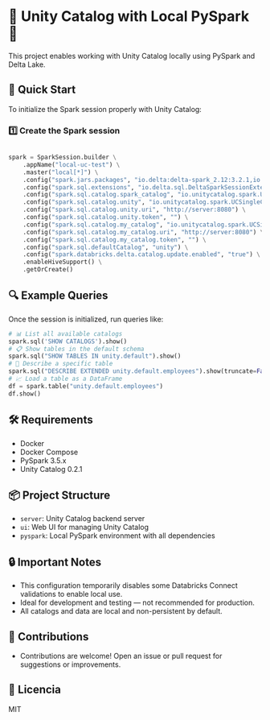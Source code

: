 # 🌟 Unity Catalog with Local PySpark 🌟

This project enables working with Unity Catalog locally using PySpark and Delta Lake.

## 🚀 Quick Start

To initialize the Spark session properly with Unity Catalog:

### 1️⃣ Create the Spark session

```python

spark = SparkSession.builder \
    .appName("local-uc-test") \
    .master("local[*]") \
    .config("spark.jars.packages", "io.delta:delta-spark_2.12:3.2.1,io.unitycatalog:unitycatalog-spark_2.12:0.2.1") \
    .config("spark.sql.extensions", "io.delta.sql.DeltaSparkSessionExtension") \
    .config("spark.sql.catalog.spark_catalog", "io.unitycatalog.spark.UCSingleCatalog") \
    .config("spark.sql.catalog.unity", "io.unitycatalog.spark.UCSingleCatalog") \
    .config("spark.sql.catalog.unity.uri", "http://server:8080") \
    .config("spark.sql.catalog.unity.token", "") \
    .config("spark.sql.catalog.my_catalog", "io.unitycatalog.spark.UCSingleCatalog") \
    .config("spark.sql.catalog.my_catalog.uri", "http://server:8080") \
    .config("spark.sql.catalog.my_catalog.token", "") \
    .config("spark.sql.defaultCatalog", "unity") \
    .config("spark.databricks.delta.catalog.update.enabled", "true") \
    .enableHiveSupport() \
    .getOrCreate()
```

## 🔍 Example Queries
Once the session is initialized, run queries like:

```python
# 📊 List all available catalogs
spark.sql('SHOW CATALOGS').show()
# 📋 Show tables in the default schema
spark.sql("SHOW TABLES IN unity.default").show()
# 📝 Describe a specific table
spark.sql("DESCRIBE EXTENDED unity.default.employees").show(truncate=False)
# 📈 Load a table as a DataFrame
df = spark.table("unity.default.employees")
df.show()
```

## 🛠️ Requirements

- Docker
- Docker Compose
- PySpark 3.5.x
- Unity Catalog 0.2.1

## 📦 Project Structure

- `server`: Unity Catalog backend server
- `ui`: Web UI for managing Unity Catalog
- `pyspark`: Local PySpark environment with all dependencies

## 🔒 Important Notes

- This configuration temporarily disables some Databricks Connect validations to enable local use.
- Ideal for development and testing — not recommended for production.
- All catalogs and data are local and non-persistent by default.

## 🤝 Contributions

- Contributions are welcome! Open an issue or pull request for suggestions or improvements.

## 📄 Licencia

MIT